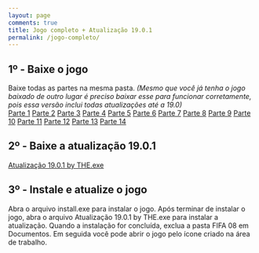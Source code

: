 ```yaml
---
layout: page
comments: true
title: Jogo completo + Atualização 19.0.1
permalink: /jogo-completo/
---
```


<h2>1º - Baixe o jogo</h2>
Baixe todas as partes na mesma pasta. <i>(Mesmo que você já tenha o jogo baixado de outro lugar é preciso baixar esse para funcionar corretamente, pois essa versão inclui todas atualizações até a 19.0)</i>
<div class="download">
  <a class="download-button" href="http://bit.ly/2AeutDh" data-filesize="300 MB">Parte 1</a>
  <a class="download-button" href="http://bit.ly/2RhzkNP" data-filesize="300 MB">Parte 2</a>
  <a class="download-button" href="http://bit.ly/2GEwEFR" data-filesize="300 MB">Parte 3</a>
  <a class="download-button" href="http://bit.ly/2Q5ZNJA" data-filesize="300 MB">Parte 4</a>
  <a class="download-button" href="http://bit.ly/2QU2Ee6" data-filesize="300 MB">Parte 5</a>
  <a class="download-button" href="http://bit.ly/2Q5ZOx8" data-filesize="300 MB">Parte 6</a>
  <a class="download-button" href="http://bit.ly/2rUs8ce" data-filesize="300 MB">Parte 7</a>
  <a class="download-button" href="http://bit.ly/2ShVnkR" data-filesize="300 MB">Parte 8</a>
  <a class="download-button" href="http://bit.ly/2AiMEYR" data-filesize="300 MB">Parte 9</a>
  <a class="download-button" href="http://bit.ly/2V5UWvT" data-filesize="300 MB">Parte 10</a>
  <a class="download-button" href="http://bit.ly/2Q3aQmX" data-filesize="300 MB">Parte 11</a>
  <a class="download-button" href="http://bit.ly/2QPLkXA" data-filesize="292.85 MB">Parte 12</a>
  <a class="download-button" href="http://bit.ly/2Afb4lS" data-filesize="1.11 MB">Parte 13</a>
  <a class="download-button" href="http://bit.ly/2EL0Ywd" data-filesize="1.71 MB">Parte 14</a>
</div>
<h2>2º - Baixe a atualização 19.0.1</h2>
<div class="download">
  <a class="download-button" href="http://bit.ly/2SrheGt" data-filesize="78.56 MB">Atualização 19.0.1 by THE.exe</a>
</div>
<h2>3º - Instale e atualize o jogo</h2>
Abra o arquivo install.exe para instalar o jogo.  
Após terminar de instalar o jogo, abra o arquivo Atualização 19.0.1 by THE.exe para instalar a atualização.  
Quando a instalação for concluída, exclua a pasta FIFA 08 em Documentos.  
Em seguida você pode abrir o jogo pelo ícone criado na área de trabalho.  
